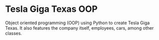 # Tesla Giga Texas OOP
Object oriented programming (OOP) using Python to create Tesla Giga Texas. It also features the company itself, employees, cars, among other classes.
